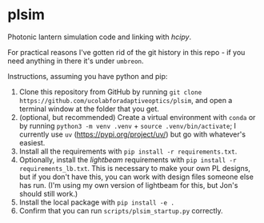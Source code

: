 # plsim

Photonic lantern simulation code and linking with _hcipy_. 

For practical reasons I've gotten rid of the git history in this repo - if you need anything in there it's under `umbreon`.

Instructions, assuming you have python and pip:

1. Clone this repository from GitHub by running `git clone https://github.com/ucolabforadaptiveoptics/plsim`, and open a terminal window at the folder that you get.
2. (optional, but recommended) Create a virtual environment with `conda` or by running `python3 -m venv .venv` + `source .venv/bin/activate`; I currently use `uv` (https://pypi.org/project/uv/) but go with whatever's easiest.
3. Install all the requirements with `pip install -r requirements.txt`.
4. Optionally, install the _lightbeam_ requirements with `pip install -r requirements_lb.txt`. This is necessary to make your own PL designs, but if you don't have this, you can work with design files someone else has run. (I'm using my own version of lightbeam for this, but Jon's should still work.)
4. Install the local package with `pip install -e .`
5. Confirm that you can run `scripts/plsim_startup.py` correctly.
